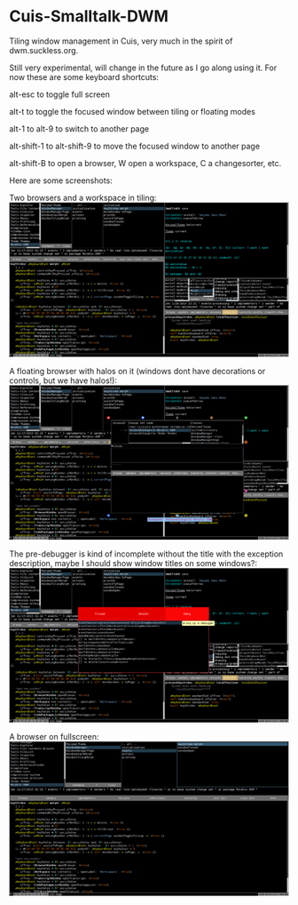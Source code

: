 # Cuis-Smalltalk-DWM
Tiling window management in Cuis, very much in the spirit of dwm.suckless.org.

Still very experimental, will change in the future as I go along using it. For now these are some keyboard shortcuts:

alt-esc to toggle full screen

alt-t to toggle the focused window between tiling or floating modes

alt-1 to alt-9 to switch to another page

alt-shift-1 to alt-shift-9 to move the focused window to another page

alt-shift-B to open a browser, W open a workspace, C a changesorter, etc.

Here are some screenshots:

Two browsers and a workspace in tiling:
![alt tag](https://raw.githubusercontent.com/len/Cuis-Smalltalk-DWM/master/screenshots/dwm-0.png)

A floating browser with halos on it (windows dont have decorations or controls, but we have halos!):
![alt tag](https://raw.githubusercontent.com/len/Cuis-Smalltalk-DWM/master/screenshots/dwm-1.png)

The pre-debugger is kind of incomplete without the title with the exception description, maybe I should show window titles on some windows?:
![alt tag](https://raw.githubusercontent.com/len/Cuis-Smalltalk-DWM/master/screenshots/dwm-2.png)

A browser on fullscreen:
![alt tag](https://raw.githubusercontent.com/len/Cuis-Smalltalk-DWM/master/screenshots/dwm-3.png)
